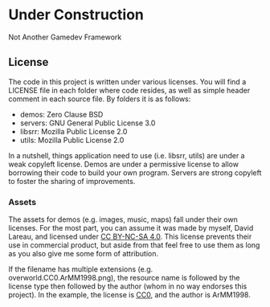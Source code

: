 # Under Construction
Not Another Gamedev Framework

## License

The code in this project is written under various licenses. You will find a LICENSE file in each folder where code resides, as well as simple header comment in each source file. By folders it is as follows:

* demos: Zero Clause BSD
* servers: GNU General Public License 3.0
* libsrr: Mozilla Public License 2.0
* utils: Mozilla Public License 2.0

 In a nutshell, things application need to use (i.e. libsrr, utils) are under a weak copyleft license. Demos are under a permissive license to allow borrowing their code to build your own program. Servers are strong copyleft to foster the sharing of improvements.

### Assets

The assets for demos (e.g. images, music, maps) fall under their own licenses. For the most part, you can assume it was made by myself, David Lareau, and licensed under <a href="https://creativecommons.org/licenses/by-nc-sa/4.0">CC BY-NC-SA 4.0</a>. This license prevents their use in commercial product, but aside from that feel free to use them as long as you also give me some form of attribution.

If the filename has multiple extensions (e.g. overworld.CC0.ArMM1998.png), the resource name is followed by the license type then followed by the author (whom in no way endorses this project). In the example, the license is <a href="https://creativecommons.org/publicdomain/zero/1.0/">CC0</a>, and the author is ArMM1998.